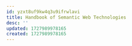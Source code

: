 ```yaml
---
id: yzxt8uf9kw4q3u9ifrwlavi
title: Handbook of Semantic Web Technologies
desc: ''
updated: 1727989978165
created: 1727989978165
---
```

